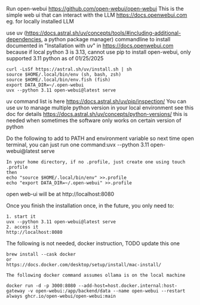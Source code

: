 Run open-webui https://github.com/open-webui/open-webui
This is the simple web ui that can interact with the LLM https://docs.openwebui.com eg. for locally installed LLM

use uv (https://docs.astral.sh/uv/concepts/tools/#including-additional-dependencies, a python package manager) commandline to install documented in "Installation with uv" in https://docs.openwebui.com because if local python 3 is 3.13, cannot use pip to install open-webui, only supported 3.11 python as of 01/25/2025
```
curl -LsSf https://astral.sh/uv/install.sh | sh
source $HOME/.local/bin/env (sh, bash, zsh)
source $HOME/.local/bin/env.fish (fish)
export DATA_DIR=~/.open-webui
uvx --python 3.11 open-webui@latest serve
```
uv command list is here https://docs.astral.sh/uv/pip/inspection/
You can use uv to manage multiple python version in your local environment see this doc for details https://docs.astral.sh/uv/concepts/python-versions/ this is needed when sometimes the software only works on certain version of python

Do the following to add to PATH and environment variable so next time open terminal, you can just run one command:uvx --python 3.11 open-webui@latest serve
```
In your home directory, if no .profile, just create one using touch .profile
then
echo "source $HOME/.local/bin/env" >>.profile
echo "export DATA_DIR=~/.open-webui" >>.profile
```
open web-ui will be at http://localhost:8080

Once you finish the installation once, in the future, you only need to:
```
1. start it
uvx --python 3.11 open-webui@latest serve
2. access it
http://localhost:8080
```

The following is not needed, docker instruction, TODO update this one
```
brew install --cask docker
or
https://docs.docker.com/desktop/setup/install/mac-install/

The following docker command assumes ollama is on the local machine

docker run -d -p 3000:8080 --add-host=host.docker.internal:host-gateway -v open-webui:/app/backend/data --name open-webui --restart always ghcr.io/open-webui/open-webui:main
```
